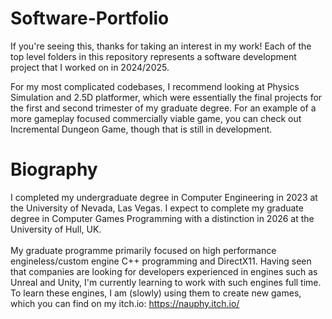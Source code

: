 # Software-Portfolio
If you're seeing this, thanks for taking an interest in my work! Each of the top level folders in this repository represents a software development project that I worked on in 2024/2025. </br>

For my most complicated codebases, I recommend looking at Physics Simulation and 2.5D platformer, which were essentially the final projects for the first and second trimester of my graduate
degree. For an example of a more gameplay focused commercially viable game, you can check out Incremental Dungeon Game, though that is still in development.

# Biography
I completed my undergraduate degree in Computer Engineering in 2023 at the University of Nevada, Las Vegas. I expect to complete my graduate degree in Computer Games Programming with a
distinction in 2026 at the University of Hull, UK. </br> </br>
My graduate programme primarily focused on high performance engineless/custom engine C++ programming and DirectX11. Having seen that companies are looking for developers experienced in 
engines such as Unreal and Unity, I'm currently learning to work with such engines full time. To learn these engines, I am (slowly) using them to create new games, which you can find on my itch.io: https://nauphy.itch.io/
